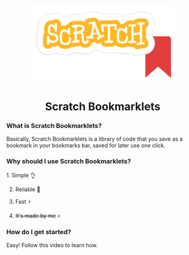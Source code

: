<h1 align="center"><img src="https://raw.githubusercontent.com/scratchbookmarklets/images/main/largenb.png" width=75% alt="Scratch Bookmarklets Logo"></img></h1>
<h1 align="center">Scratch Bookmarklets</h1>

<h3>What is Scratch Bookmarklets?</h3>
Basically, Scratch Bookmarklets is a library of code that you save as a bookmark in your bookmarks bar, saved for later use one click.

<h3>Why should I use Scratch Bookmarklets?</h3>
1. Simple 👌

2. Reliable 🙌

3. Fast ⚡

4. <s>It's made by me</s> 💀

<h3>How do I get started?</h3>
Easy! Follow this video to learn how.

